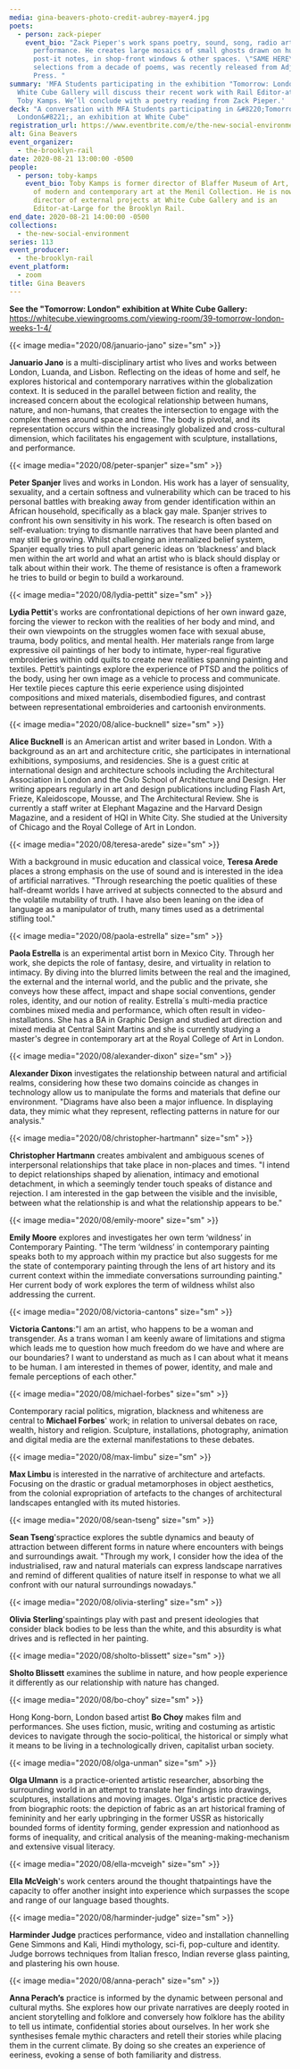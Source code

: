 ```yaml
---
media: gina-beavers-photo-credit-aubrey-mayer4.jpg
poets:
  - person: zack-pieper
    event_bio: "Zack Pieper's work spans poetry, sound, song, radio art, and
      performance. He creates large mosaics of small ghosts drawn on hundreds of
      post-it notes, in shop-front windows & other spaces. \"SAME HERE\",
      selections from a decade of poems, was recently released from Adjunct
      Press. "
summary: 'MFA Students participating in the exhibition "Tomorrow: London" at
  White Cube Gallery will discuss their recent work with Rail Editor-at-Large,
  Toby Kamps. We’ll conclude with a poetry reading from Zack Pieper.'
deck: "A conversation with MFA Students participating in &#8220;Tomorrow:
  London&#8221;, an exhibition at White Cube"
registration_url: https://www.eventbrite.com/e/the-new-social-environment-113-rail-squares-tickets-116786988025
alt: Gina Beavers
event_organizer:
  - the-brooklyn-rail
date: 2020-08-21 13:00:00 -0500
people:
  - person: toby-kamps
    event_bio: Toby Kamps is former director of Blaffer Museum of Art, and curator
      of modern and contemporary art at the Menil Collection. He is now the
      director of external projects at White Cube Gallery and is an
      Editor-at-Large for the Brooklyn Rail.
end_date: 2020-08-21 14:00:00 -0500
collections:
  - the-new-social-environment
series: 113
event_producer:
  - the-brooklyn-rail
event_platform:
  - zoom
title: Gina Beavers
---
```

**See the "Tomorrow: London" exhibition at White Cube Gallery:** [https://whitecube.​viewingrooms.com/viewing-room/​39-tomorrow-london-weeks-1-4/](https://whitecube.viewingrooms.com/viewing-room/39-tomorrow-london-weeks-1-4/)

{{< image media="2020/08/januario-jano" size="sm" >}}

**Januario Jano** is a multi-disciplinary artist who lives and works between London, Luanda, and Lisbon. Reflecting on the ideas of home and self, he explores historical and contemporary narratives within the globalization context. It is seduced in the parallel between fiction and reality, the increased concern about the ecological relationship between humans, nature, and non-humans, that creates the intersection to engage with the complex themes around space and time. The body is pivotal, and its representation occurs within the increasingly globalized and cross-cultural dimension, which facilitates his engagement with sculpture, installations, and performance.

{{< image media="2020/08/peter-spanjer" size="sm" >}}

**Peter Spanjer** lives and works in London. His work has a layer of sensuality, sexuality, and a certain softness and vulnerability which can be traced to his personal battles with breaking away from gender identification within an African household, specifically as a black gay male. Spanjer strives to confront his own sensitivity in his work. The research is often based on self-evaluation: trying to dismantle narratives that have been planted and may still be growing. Whilst challenging an internalized belief system, Spanjer equally tries to pull apart generic ideas on ‘blackness’ and black men within the art world and what an artist who is black should display or talk about within their work. The theme of resistance is often a framework he tries to build or begin to build a workaround.

{{< image media="2020/08/lydia-pettit" size="sm" >}}

**Lydia Pettit**'s works are confrontational depictions of her own inward gaze, forcing the viewer to reckon with the realities of her body and mind, and their own viewpoints on the struggles women face with sexual abuse, trauma, body politics, and mental health. Her materials range from large expressive oil paintings of her body to intimate, hyper-real figurative embroideries within odd quilts to create new realities spanning painting and textiles. Pettit’s paintings explore the experience of PTSD and the politics of the body, using her own image as a vehicle to process and communicate. Her textile pieces capture this eerie experience using disjointed compositions and mixed materials, disembodied figures, and contrast between representational embroideries and cartoonish environments.

{{< image media="2020/08/alice-bucknell" size="sm" >}}

**Alice Bucknell** is an American artist and writer based in London. With a background as an art and architecture critic, she participates in international exhibitions, symposiums, and residencies. She is a guest critic at international design and architecture schools including the Architectural Association in London and the Oslo School of Architecture and Design. Her writing appears regularly in art and design publications including Flash Art, Frieze, Kaleidoscope, Mousse, and The Architectural Review. She is currently a staff writer at Elephant Magazine and the Harvard Design Magazine, and a resident of HQI in White City. She studied at the University of Chicago and the Royal College of Art in London.

{{< image media="2020/08/teresa-arede" size="sm" >}}

With a background in music education and classical voice, **Teresa Arede** places a strong emphasis on the use of sound and is interested in the idea of artificial narratives. "Through researching the poetic qualities of these half-dreamt worlds I have arrived at subjects connected to the absurd and the volatile mutability of truth. I have also been leaning on the idea of language as a manipulator of truth, many times used as a detrimental stifling tool."

{{< image media="2020/08/paola-estrella" size="sm" >}}

**Paola Estrella** is an experimental artist born in Mexico City. Through her work, she depicts the role of fantasy, desire, and virtuality in relation to intimacy. By diving into the blurred limits between the real and the imagined, the external and the internal world, and the public and the private, she conveys how these affect, impact and shape social conventions, gender roles, identity, and our notion of reality. Estrella´s multi-media practice combines mixed media and performance, which often result in video-installations. She has a BA in Graphic Design and studied art direction and mixed media at Central Saint Martins and she is currently studying a master's degree in contemporary art at the Royal College of Art in London.

{{< image media="2020/08/alexander-dixon" size="sm" >}}

**Alexander Dixon** investigates the relationship between natural and artificial realms, considering how these two domains coincide as changes in technology allow us to manipulate the forms and materials that define our environment. "Diagrams have also been a major influence. In displaying data, they mimic what they represent, reflecting patterns in nature for our analysis."

{{< image media="2020/08/christopher-hartmann" size="sm" >}}

**Christopher Hartmann** creates ambivalent and ambiguous scenes of interpersonal relationships that take place in non-places and times. "I intend to depict relationships shaped by alienation, intimacy and emotional detachment, in which a seemingly tender touch speaks of distance and rejection. I am interested in the gap between the visible and the invisible, between what the relationship is and what the relationship appears to be."

{{< image media="2020/08/emily-moore" size="sm" >}}

**Emily Moore** explores and investigates her own term ‘wildness’ in Contemporary Painting. "The term ‘wildness’ in contemporary painting speaks both to my approach within my practice but also suggests for me the state of contemporary painting through the lens of art history and its current context within the immediate conversations surrounding painting." Her current body of work explores the term of wildness whilst also addressing the current.

{{< image media="2020/08/victoria-cantons" size="sm" >}}

**Victoria Cantons**:"I am an artist, who happens to be a woman and transgender. As a trans woman I am keenly aware of limitations and stigma which leads me to question how much freedom do we have and where are our boundaries? I want to understand as much as I can about what it means to be human. I am interested in themes of power, identity, and male and female perceptions of each other."

{{< image media="2020/08/michael-forbes" size="sm" >}}

Contemporary racial politics, migration, blackness and whiteness are central to **Michael Forbes**' work; in relation to universal debates on race, wealth, history and religion. Sculpture, installations, photography, animation and digital media are the external manifestations to these debates.

{{< image media="2020/08/max-limbu" size="sm" >}}

**Max Limbu** is interested in the narrative of architecture and artefacts. Focusing on the drastic or gradual metamorphoses in object aesthetics, from the colonial expropriation of artefacts to the changes of architectural landscapes entangled with its muted histories.

{{< image media="2020/08/sean-tseng" size="sm" >}}

**Sean Tseng**'spractice explores the subtle dynamics and beauty of attraction between different forms in nature where encounters with beings and surroundings await. "Through my work, I consider how the idea of the industrialised, raw and natural materials can express landscape narratives and remind of different qualities of nature itself in response to what we all confront with our natural surroundings nowadays."

{{< image media="2020/08/olivia-sterling" size="sm" >}}

**Olivia Sterling**'spaintings play with past and present ideologies that consider black bodies to be less than the white, and this absurdity is what drives and is reflected in her painting.

{{< image media="2020/08/sholto-blissett" size="sm" >}}

**Sholto Blissett** examines the sublime in nature, and how people experience it differently as our relationship with nature has changed.

{{< image media="2020/08/bo-choy" size="sm" >}}

Hong Kong-born, London based artist **Bo Choy** makes film and performances. She uses fiction, music, writing and costuming as artistic devices to navigate through the socio-political, the historical or simply what it means to be living in a technologically driven, capitalist urban society.

{{< image media="2020/08/olga-unman" size="sm" >}}

**Olga Ulmann** is a practice-oriented artistic researcher, absorbing the surrounding world in an attempt to translate her findings into drawings, sculptures, installations and moving images. Olga's artistic practice derives from biographic roots: the depiction of fabric as an art historical framing of femininity and her early upbringing in the former USSR as historically bounded forms of identity forming, gender expression and nationhood as forms of inequality, and critical analysis of the meaning-making-mechanism and extensive visual literacy.

{{< image media="2020/08/ella-mcveigh" size="sm" >}}

**Ella McVeigh**'s work centers around the thought thatpaintings have the capacity to offer another insight into experience which surpasses the scope and range of our language based thoughts.

{{< image media="2020/08/harminder-judge" size="sm" >}}

**Harminder Judge** practices performance, video and installation channelling Gene Simmons and Kali, Hindi mythology, sci-fi, pop-culture and identity. Judge borrows techniques from Italian fresco, Indian reverse glass painting, and plastering his own house.

{{< image media="2020/08/anna-perach" size="sm" >}}

**Anna Perach’s** practice is informed by the dynamic between personal and cultural myths. She explores how our private narratives are deeply rooted in ancient storytelling and folklore and conversely how folklore has the ability to tell us intimate, confidential stories about ourselves. In her work she synthesises female mythic characters and retell their stories while placing them in the current climate. By doing so she creates an experience of eeriness, evoking a sense of both familiarity and distress.